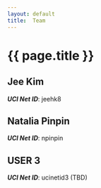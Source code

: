 ```yaml
---
layout: default
title:  Team
---
```


# {{ page.title }}


## Jee Kim
***UCI Net ID***: jeehk8

## Natalia Pinpin 
***UCI Net ID***: npinpin 

## USER 3
***UCI Net ID***: ucinetid3 (TBD)
